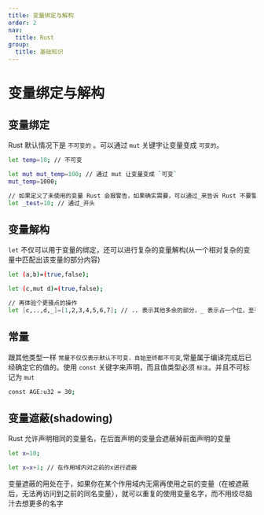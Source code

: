 ```yaml
---
title: 变量绑定与解构
order: 2
nav:
  title: Rust
group:
  title: 基础知识
---
```


# 变量绑定与解构

## 变量绑定

Rust 默认情况下是 `不可变的` 。可以通过 `mut` 关键字让变量变成 `可变的`。

```bash
let temp=10; // 不可变

let mut mut_temp=100; // 通过 mut 让变量变成 `可变`
mut_temp=1000;

// 如果定义了未使用的变量 Rust 会报警告，如果确实需要，可以通过_来告诉 Rust 不要警告未使用的变量
let _test=10; // 通过_开头

```

## 变量解构

`let` 不仅可以用于变量的绑定，还可以进行复杂的变量解构(从一个相对复杂的变量中匹配出该变量的部分内容)

```bash
let (a,b)=(true,false);

let (c,mut d)=(true,false);

// 再体验个更骚点的操作
let [c,..,d,_]=[1,2,3,4,5,6,7]; // .. 表示其他多余的部分，_ 表示占一个位，至于是什么不关系
```

## 常量

跟其他类型一样 `常量不仅仅表示默认不可变，自始至终都不可变`,常量属于编译完成后已经确定它的值的。使用 `const` 关键字来声明，而且值类型必须 `标注`。并且不可标记为 `mut`

```bash
const AGE:u32 = 30;
```

## 变量遮蔽(shadowing)

Rust 允许声明相同的变量名，在后面声明的变量会遮蔽掉前面声明的变量

```bash
let x=10;

let x=x+1; // 在作用域内对之前的x进行遮蔽
```

变量遮蔽的用处在于，如果你在某个作用域内无需再使用之前的变量（在被遮蔽后，无法再访问到之前的同名变量），就可以重复的使用变量名字，而不用绞尽脑汁去想更多的名字
